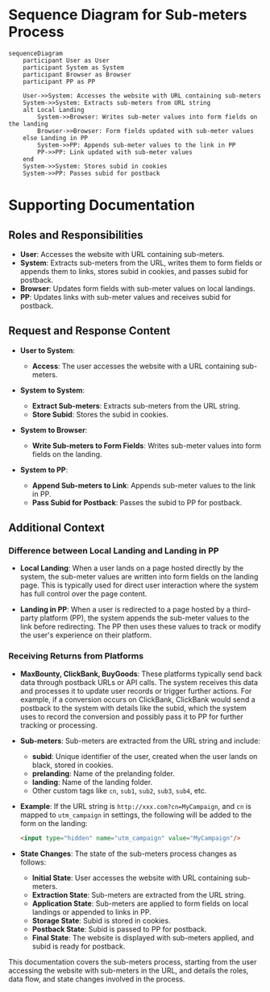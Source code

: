 # Sequence Diagram for Sub-meters Process

```mermaid
sequenceDiagram
    participant User as User
    participant System as System
    participant Browser as Browser
    participant PP as PP

    User->>System: Accesses the website with URL containing sub-meters
    System->>System: Extracts sub-meters from URL string
    alt Local Landing
        System->>Browser: Writes sub-meter values into form fields on the landing
        Browser->>Browser: Form fields updated with sub-meter values
    else Landing in PP
        System->>PP: Appends sub-meter values to the link in PP
        PP->>PP: Link updated with sub-meter values
    end
    System->>System: Stores subid in cookies
    System->>PP: Passes subid for postback
```

# Supporting Documentation

## Roles and Responsibilities

- **User**: Accesses the website with URL containing sub-meters.
- **System**: Extracts sub-meters from the URL, writes them to form fields or appends them to links, stores subid in cookies, and passes subid for postback.
- **Browser**: Updates form fields with sub-meter values on local landings.
- **PP**: Updates links with sub-meter values and receives subid for postback.

## Request and Response Content

- **User to System**:
  - **Access**: The user accesses the website with a URL containing sub-meters.

- **System to System**:
  - **Extract Sub-meters**: Extracts sub-meters from the URL string.
  - **Store Subid**: Stores the subid in cookies.

- **System to Browser**:
  - **Write Sub-meters to Form Fields**: Writes sub-meter values into form fields on the landing.

- **System to PP**:
  - **Append Sub-meters to Link**: Appends sub-meter values to the link in PP.
  - **Pass Subid for Postback**: Passes the subid to PP for postback.

## Additional Context

### Difference between Local Landing and Landing in PP

- **Local Landing**: When a user lands on a page hosted directly by the system, the sub-meter values are written into form fields on the landing page. This is typically used for direct user interaction where the system has full control over the page content.

- **Landing in PP**: When a user is redirected to a page hosted by a third-party platform (PP), the system appends the sub-meter values to the link before redirecting. The PP then uses these values to track or modify the user's experience on their platform.

### Receiving Returns from Platforms

- **MaxBounty, ClickBank, BuyGoods**: These platforms typically send back data through postback URLs or API calls. The system receives this data and processes it to update user records or trigger further actions. For example, if a conversion occurs on ClickBank, ClickBank would send a postback to the system with details like the subid, which the system uses to record the conversion and possibly pass it to PP for further tracking or processing.

- **Sub-meters**: Sub-meters are extracted from the URL string and include:
  - **subid**: Unique identifier of the user, created when the user lands on black, stored in cookies.
  - **prelanding**: Name of the prelanding folder.
  - **landing**: Name of the landing folder.
  - Other custom tags like `cn`, `sub1`, `sub2`, `sub3`, `sub4`, etc.

- **Example**: If the URL string is `http://xxx.com?cn=MyCampaign`, and `cn` is mapped to `utm_campaign` in settings, the following will be added to the form on the landing:
  ```html
  <input type="hidden" name="utm_campaign" value="MyCampaign"/>
  ```

- **State Changes**: The state of the sub-meters process changes as follows:
  - **Initial State**: User accesses the website with URL containing sub-meters.
  - **Extraction State**: Sub-meters are extracted from the URL string.
  - **Application State**: Sub-meters are applied to form fields on local landings or appended to links in PP.
  - **Storage State**: Subid is stored in cookies.
  - **Postback State**: Subid is passed to PP for postback.
  - **Final State**: The website is displayed with sub-meters applied, and subid is ready for postback.

This documentation covers the sub-meters process, starting from the user accessing the website with sub-meters in the URL, and details the roles, data flow, and state changes involved in the process.
